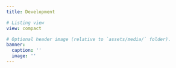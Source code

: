 ```yaml
---
title: Development

# Listing view
view: compact

# Optional header image (relative to `assets/media/` folder).
banner:
  caption: ''
  image: ''
---
```

